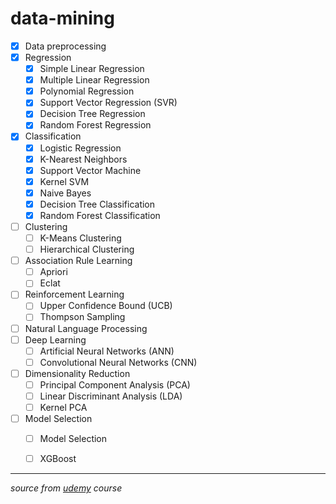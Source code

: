 # data-mining
- [x] Data preprocessing
- [x] Regression
  - [x] Simple Linear Regression
  - [x] Multiple Linear Regression
  - [x] Polynomial Regression
  - [x] Support Vector Regression (SVR)
  - [x] Decision Tree Regression
  - [x] Random Forest Regression
- [x] Classification
  - [x] Logistic Regression
  - [x] K-Nearest Neighbors
  - [x] Support Vector Machine
  - [x] Kernel SVM
  - [x] Naive Bayes
  - [x] Decision Tree Classification
  - [x] Random Forest Classification
- [ ] Clustering
  - [ ] K-Means Clustering
  - [ ] Hierarchical Clustering
- [ ] Association Rule Learning
  - [ ] Apriori
  - [ ] Eclat
- [ ] Reinforcement Learning
  - [ ] Upper Confidence Bound (UCB)
  - [ ] Thompson Sampling
- [ ] Natural Language Processing
- [ ] Deep Learning
  - [ ] Artificial Neural Networks (ANN)
  - [ ] Convolutional Neural Networks (CNN)
- [ ] Dimensionality Reduction
  - [ ] Principal Component Analysis (PCA)
  - [ ] Linear Discriminant Analysis (LDA)
  - [ ] Kernel PCA
- [ ] Model Selection
  - [ ] Model Selection
  - [ ] XGBoost


---
*source from [udemy](https://www.udemy.com/machinelearning/learn/v4/content) course*